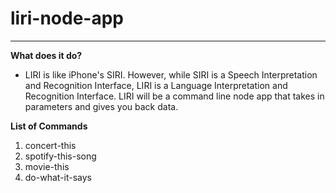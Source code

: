 # liri-node-app

***

**What does it do?** 
* LIRI is like iPhone's SIRI. However, while SIRI is a Speech Interpretation and Recognition Interface, LIRI is a Language Interpretation and Recognition Interface. LIRI will be a command line node app that takes in parameters and gives you back data.

**List of Commands**
1. concert-this
2. spotify-this-song
3. movie-this
4. do-what-it-says
